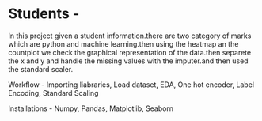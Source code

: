 # Students - 
In this project given a student information.there are two category of marks which are python and machine learning.then using the heatmap an the countplot we check the graphical representation of the data.then separete the x and y and handle the missing values with the imputer.and then used the standard scaler.

Workflow - 
Importing liabraries,
Load dataset,
EDA,
One hot encoder,
Label Encoding,
Standard Scaling

Installations - 
Numpy,
Pandas,
Matplotlib,
Seaborn
